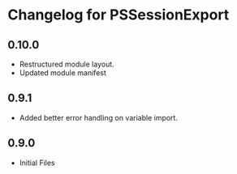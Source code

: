 # Changelog for PSSessionExport

## 0.10.0

+ Restructured module layout.
+ Updated module manifest

## 0.9.1

+ Added better error handling on variable import.

## 0.9.0

+ Initial Files
